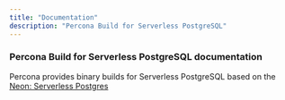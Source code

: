 ```yaml
---
title: "Documentation"
description: "Percona Build for Serverless PostgreSQL"
---
```


### Percona Build for Serverless PostgreSQL documentation

Percona provides binary builds for Serverless PostgreSQL based on the [Neon: Serverless Postgres](https://github.com/neondatabase/neon)

